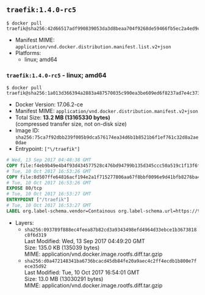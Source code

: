 ## `traefik:1.4.0-rc5`

```console
$ docker pull traefik@sha256:42d66517adf990839053da3d8beaa704f9268de59466fb5ec2a4ed9c26341a75
```

-	Manifest MIME: `application/vnd.docker.distribution.manifest.list.v2+json`
-	Platforms:
	-	linux; amd64

### `traefik:1.4.0-rc5` - linux; amd64

```console
$ docker pull traefik@sha256:1a013d366394a2883a487570035c990ea3be609ed6f8237ad7e4c3735b221004
```

-	Docker Version: 17.06.2-ce
-	Manifest MIME: `application/vnd.docker.distribution.manifest.v2+json`
-	Total Size: **13.2 MB (13165330 bytes)**  
	(compressed transfer size, not on-disk size)
-	Image ID: `sha256:75ca7f92dbb239f005b9dca576174ea34d6b1b8521b6f1ef761c32d8a2ae0dae`
-	Entrypoint: `["\/traefik"]`

```dockerfile
# Wed, 13 Sep 2017 04:48:38 GMT
COPY file:f4eb9b49e4b4f93d434577528c476bd94799b135d345ccc50a519c1f13f6f97a in /etc/ssl/certs/ 
# Tue, 10 Oct 2017 16:53:26 GMT
COPY file:8d507ffe64816acf194e2a1f715277806aa67f8bbf0096e9d41bfb8276ba4611 in / 
# Tue, 10 Oct 2017 16:53:26 GMT
EXPOSE 80/tcp
# Tue, 10 Oct 2017 16:53:27 GMT
ENTRYPOINT ["/traefik"]
# Tue, 10 Oct 2017 16:53:27 GMT
LABEL org.label-schema.vendor=Containous org.label-schema.url=https://traefik.io org.label-schema.name=Traefik org.label-schema.description=A modern reverse-proxy org.label-schema.version=v1.4.0-rc5 org.label-schema.docker.schema-version=1.0
```

-	Layers:
	-	`sha256:093789f888ec4feea87b82cd3a9343498efd4964d33ebce1b3673818c8f6d319`  
		Last Modified: Wed, 13 Sep 2017 04:49:20 GMT  
		Size: 135.0 KB (135039 bytes)  
		MIME: application/vnd.docker.image.rootfs.diff.tar.gzip
	-	`sha256:d0a472148341ba6736bcacd45db84fe20a9aec4c2ff4ecdb1b800e7fece35d92`  
		Last Modified: Tue, 10 Oct 2017 16:54:01 GMT  
		Size: 13.0 MB (13030291 bytes)  
		MIME: application/vnd.docker.image.rootfs.diff.tar.gzip
